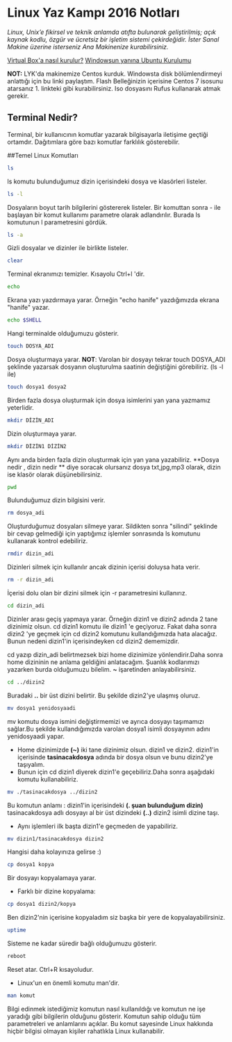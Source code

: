 # Linux Yaz Kampı 2016 Notları

*Linux, Unix’e fikirsel ve teknik anlamda atıfta bulunarak geliştirilmiş; açık kaynak kodlu, özgür ve ücretsiz bir işletim sistemi çekirdeğidir. İster Sanal Makine üzerine isterseniz Ana Makinenize kurabilirsiniz.* 

[Virtual Box'a nasıl kurulur?](http://ferhatyildiz.com.tr/index.php/egitimler/mail-sunucular/mail-sunucu-makaleleri/197-oracle-vm-virtualbox-ile-centos-7-kurulumu)
[Windowsun yanına Ubuntu Kurulumu](http://www.fulloyun.com/f95/tek-pc-ye-linux-ve-windows-kurmak-resimli-anlatim-17131/)

**NOT:** LYK'da makinemize Centos kurduk. Windowsta disk bölümlendirmeyi anlattığı için bu linki paylaştım. Flash Belleğinizin içerisine Centos 7 isosunu atarsanız 1. linkteki gibi kurabilirsiniz.
Iso dosyasını Rufus kullanarak atmak gerekir.

## Terminal Nedir?

Terminal, bir kullanıcının komutlar yazarak bilgisayarla iletişime geçtiği ortamdır. Dağıtımlara göre bazı komutlar farklılık gösterebilir.

##Temel Linux Komutları 
~~~bash
ls 
~~~
ls komutu bulunduğumuz dizin içerisindeki dosya ve klasörleri listeler. 
~~~bash
ls -l
~~~ 
Dosyaların boyut tarih bilgilerini göstererek listeler. Bir komuttan sonra - ile başlayan bir komut kullanımı parametre olarak adlandırılır. Burada ls komutunun l parametresini gördük. 
~~~bash
ls -a
~~~ 
Gizli dosyalar ve dizinler ile birlikte listeler.
~~~bash
clear
~~~ 
Terminal ekranımızı temizler. Kısayolu Ctrl+l 'dir.
~~~bash
echo
~~~
Ekrana yazı yazdırmaya yarar. Örneğin "echo hanife" yazdığımızda ekrana "hanife" yazar.
~~~bash
echo $SHELL 
~~~
Hangi terminalde olduğumuzu gösterir.
~~~bash
touch DOSYA_ADI
~~~
Dosya oluşturmaya yarar.
**NOT**: Varolan bir dosyayı tekrar touch DOSYA_ADI şeklinde yazarsak dosyanın oluşturulma saatinin değiştiğini görebiliriz. (ls -l ile)
~~~bash
touch dosya1 dosya2 
~~~ 
Birden fazla dosya oluşturmak için dosya isimlerini yan yana yazmamız yeterlidir.
~~~bash
mkdir DİZİN_ADI
~~~
Dizin oluşturmaya yarar.
~~~bash
mkdir DİZİN1 DİZİN2
~~~
Aynı anda birden fazla dizin oluşturmak için yan yana yazabiliriz.
**Dosya nedir , dizin nedir ** diye soracak olursanız dosya txt,jpg,mp3 olarak, dizin ise klasör olarak düşünebilirsiniz.
~~~bash
pwd
~~~
Bulunduğumuz dizin bilgisini verir.
~~~bash
rm dosya_adi
~~~
Oluşturduğumuz dosyaları silmeye yarar. Sildikten sonra "silindi" şeklinde bir cevap gelmediği için yaptığımız işlemler sonrasında ls komutunu kullanarak kontrol edebiliriz.
~~~bash
rmdir dizin_adi
~~~
Dizinleri silmek için kullanılır ancak dizinin içerisi doluysa hata verir.
~~~bash
rm -r dizin_adi
~~~
İçerisi dolu olan bir dizini silmek için -r parametresini kullanırız. 
~~~bash
cd dizin_adi
~~~
Dizinler arası geçiş yapmaya yarar. Örneğin dizin1 ve dizin2 adında 2 tane dizinimiz olsun. cd dizin1 komutu ile dizin1 'e geçiyoruz. Fakat daha sonra dizin2 'ye geçmek için cd dizin2 komutunu kullandığımızda hata alacağız. Bunun nedeni dizin1'in içerisindeyken cd dizin2 dememizdir. 

cd yazıp dizin_adi belirtmezsek bizi home dizinimize yönlendirir.Daha sonra home dizininin ne anlama geldiğini anlatacağım. Şuanlık kodlarımızı yazarken burda olduğumuzu bilelim. **~** işaretinden anlayabilirsiniz.
~~~bash
cd ../dizin2
~~~
Buradaki **..** bir üst dizini belirtir. Bu şekilde dizin2'ye ulaşmış oluruz.
~~~bash
mv dosya1 yenidosyaadi
~~~
mv komutu dosya ismini değiştirmemizi ve ayrıca dosyayı taşımamızı sağlar.Bu şekilde kullandığımızda varolan dosya1 isimli dosyayının adını yenidosyaadi yapar. 

- Home dizinimizde **(~)** iki tane dizinimiz olsun. dizin1 ve dizin2. 
dizin1'in içerisinde **tasinacakdosya** adında bir dosya olsun ve bunu dizin2'ye taşıyalım. 
- Bunun için cd dizin1 diyerek dizin1'e geçebiliriz.Daha sonra aşağıdaki komutu kullanabiliriz.
~~~bash
mv ./tasinacakdosya ../dizin2
~~~
Bu komutun anlamı : dizin1'in içerisindeki **(. şuan bulunduğum dizin)** tasinacakdosya adlı dosyayı al bir üst dizindeki **(..)** dizin2 isimli dizine taşı.

- Aynı işlemleri ilk başta dizin1'e geçmeden de yapabiliriz.
~~~bash
mv dizin1/tasinacakdosya dizin2
~~~
Hangisi daha kolayınıza gelirse :) 
~~~bash
cp dosya1 kopya
~~~
Bir dosyayı kopyalamaya yarar. 
- Farklı bir dizine kopyalama:
~~~bash
cp dosya1 dizin2/kopya
~~~
Ben dizin2'nin içerisine kopyaladım siz başka bir yere de kopyalayabilirsiniz.
~~~bash
uptime
~~~
Sisteme ne kadar süredir bağlı olduğumuzu gösterir.
~~~bash
reboot
~~~
Reset atar. Ctrl+R kısayoludur.
- Linux'un en önemli komutu man'dir. 
~~~bash
man komut
~~~
Bilgi edinmek istediğimiz komutun nasıl kullanıldığı ve komutun ne işe yaradığı gibi bilgilerin olduğunu gösterir. Komutun sahip olduğu tüm parametreleri ve anlamlarını açıklar. Bu komut sayesinde Linux hakkında hiçbir bilgisi olmayan kişiler rahatlıkla Linux kullanabilir.




